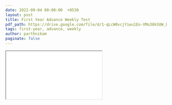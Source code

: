 ```yaml
---
date: 2022-09-04 00:00:00  +0530
layout: post
title: First Year Advance Weekly Test
pdf_path: https://drive.google.com/file/d/1-qLcW0vcjYieu1Eo-VMo38kSUW_LWH8U/preview?usp=drive_link
tags: first-year, advance, weekly
author: parthnikam
paginate: false
---
```


<iframe class="embed-pdf" src="{{ page.pdf_path }}#toolbar=0" seamless="seamless" scrolling="no" style="overflow:hidden"></iframe>
